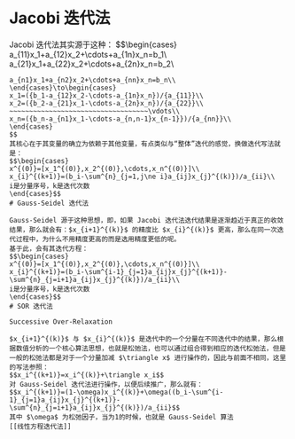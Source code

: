 # Jacobi 迭代法

Jacobi 迭代法其实源于这种：
$$\begin{cases}
a_{11}x_1+a_{12}x_2+\cdots+a_{1n}x_n=b_1\\
a_{21}x_1+a_{22}x_2+\cdots+a_{2n}x_n=b_2\\
~~~~~~~~~~~~~~~~~~~~~~~~~~~~~~\vdots\\
a_{n1}x_1+a_{n2}x_2+\cdots+a_{nn}x_n=b_n\\
\end{cases}\to\begin{cases}
x_1=({b_1-a_{12}x_2-\cdots-a_{1n}x_n})/{a_{11}}\\
x_2=({b_2-a_{21}x_1-\cdots-a_{2n}x_n})/{a_{22}}\\
~~~~~~~~~~~~~~~~~~~~~~~~~~~~~~~~~~~\vdots\\
x_n=({b_n-a_{n1}x_1-\cdots-a_{n,n-1}x_{n-1}})/{a_{nn}}\\
\end{cases}
$$
其核心在于其变量的确立为依赖于其他变量，有点类似与“整体”迭代的感觉，换做迭代写法就是：
$$\begin{cases}
x^{(0)}=[x_1^{(0)},x_2^{(0)},\cdots,x_n^{(0)}]\\
x_{i}^{(k+1)}=(b_i-\sum^{n}_{j=1,j\ne i}a_{ij}x_{j}^{(k)})/a_{ii}\\
i是分量序号，k是迭代次数
\end{cases}$$
# Gauss-Seidel 迭代法

Gauss-Seidel 源于这种思想，即，如果 Jacobi 迭代法迭代结果是逐渐趋近于真正的收敛结果，那么就会有：$x_{i+1}^{(k)}$ 的精度比 $x_{i}^{(k)}$ 更高，那么在同一次迭代过程中，为什么不用精度更高的而是选用精度更低的呢。
基于此，会有其迭代方程：
$$\begin{cases}
x^{(0)}=[x_1^{(0)},x_2^{(0)},\cdots,x_n^{(0)}]\\
x_{i}^{(k+1)}=(b_i-\sum^{i-1}_{j=1}a_{ij}x_{j}^{(k+1)}-\sum^{n}_{j=i+1}a_{ij}x_{j}^{(k)})/a_{ii}\\
i是分量序号，k是迭代次数
\end{cases}$$
# SOR 迭代法

Successive Over-Relaxation

$x_{i+1}^{(k)}$ 与 $x_{i}^{(k)}$ 是迭代中的一个分量在不同迭代中的结果，那么根据数值分析的一个核心算法思想，也就是松弛法，也可以通过组合得到相应的迭代松弛法，但是一般的松弛法都是对于一个分量加减 $\triangle x$ 进行操作的，因此与前面不相同，这里的写法参照：
$$x_i^{(k+1)}=x_i^{(k)}+\triangle x_i$$
对 Gauss-Seidel 迭代法进行操作，以便后续推广，那么就有：
$$x_i^{(k+1)}=(1-\omega)x_i^{(k)}+\omega((b_i-\sum^{i-1}_{j=1}a_{ij}x_{j}^{(k+1)}-\sum^{n}_{j=i+1}a_{ij}x_{j}^{(k)})/a_{ii}$$
其中 $\omega$ 为松弛因子，当为1的时候，也就是 Gauss-Seidel 算法
[[线性方程迭代法]]